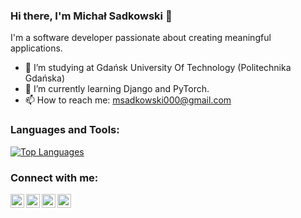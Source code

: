 ### Hi there, I'm Michał Sadkowski 👋

I'm a software developer passionate about creating meaningful applications.

- 🔭 I’m studying at Gdańsk University Of Technology (Politechnika Gdańska)
- 🌱 I’m currently learning Django and PyTorch.
- 📫 How to reach me: msadkowski000@gmail.com

### Languages and Tools:

[![Top Languages](https://github-readme-stats.vercel.app/api/top-langs/?username=m-sadkowski&layout=compact)](https://github.com/m-sadkowski)

### Connect with me:

[<img align="left" alt="Email" width="22px" src="https://simpleicons.org/icons/gmail.svg" />](msadkowski000@gmail.com)
[<img align="left" alt="LinkedIn" width="22px" src="https://simpleicons.org/icons/linkedin.svg" />](https://www.linkedin.com/in/m-sadkowski/)
[<img align="left" alt="Twitter" width="22px" src="https://simpleicons.org/icons/twitter.svg" />](https://twitter.com/m_sadkowski)
[<img align="left" alt="Portfolio" width="22px" src="https://simpleicons.org/icons/link.svg" />](https://yourportfolio.com)

<br />

